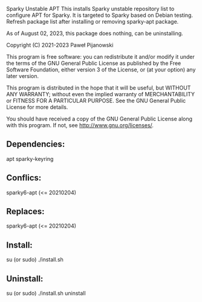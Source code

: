 Sparky Unstable APT
This installs Sparky unstable repository list to configure APT for Sparky. It is targeted to Sparky based on Debian testing. Refresh package list after installing or removing sparky-apt package.

As of August 02, 2023, this package does nothing, can be uninstalling.

Copyright (C) 2021-2023 Paweł Pijanowski

This program is free software: you can redistribute it and/or modify
it under the terms of the GNU General Public License as published by
the Free Software Foundation, either version 3 of the License, or
(at your option) any later version.

This program is distributed in the hope that it will be useful,
but WITHOUT ANY WARRANTY; without even the implied warranty of
MERCHANTABILITY or FITNESS FOR A PARTICULAR PURPOSE.  See the
GNU General Public License for more details.

You should have received a copy of the GNU General Public License
along with this program.  If not, see <http://www.gnu.org/licenses/>.

Dependencies:
-------------
apt
sparky-keyring

Conflics:
-------------
sparky6-apt (<= 20210204)
 
Replaces:
-------------
sparky6-apt (<= 20210204)

Install:
-------------
su (or sudo) 
./install.sh

Uninstall:
-------------
su (or sudo)
./install.sh uninstall
